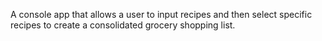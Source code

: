 A console app that allows a user to input recipes and then select specific recipes to create a consolidated grocery shopping list. 
